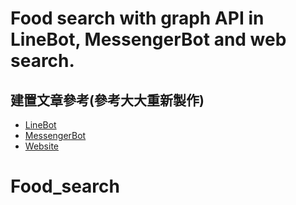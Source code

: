 Food search with graph API in LineBot, MessengerBot and web search.
===================================================================


建置文章參考(參考大大重新製作)
----------
- [LineBot](https://medium.com/@johnwu2613/linebot-%E9%A4%90%E5%BB%B3%E8%B3%87%E8%A8%8A-with-ruby-on-rails-95b592851ca)
- [MessengerBot](https://medium.com/@johnwu2613/%E6%90%9C%E5%B0%8B%E9%A4%90%E5%BB%B3-facebook-bot-ruby-on-rails-b83787bea303)
- [Website](https://medium.com/@johnwu2613/linebot-%E9%A4%90%E5%BB%B3%E8%B3%87%E8%A8%8A-with-ruby-on-rails-95b592851ca)


# Food_search
